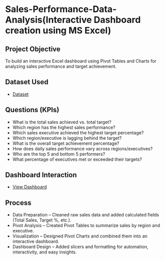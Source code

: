 # Sales-Performance-Data-Analysis(Interactive Dashboard creation using MS Excel)
## Project Objective
To build an interactive Excel dashboard using Pivot Tables and Charts for analyzing sales performance and target achievement.


## Dataset Used
- <a href="https://github.com/simranbisht07/Data-Analyst-Dashboard/blob/main/project1_Excel.xlsx">Dataset</a>


##  Questions (KPIs)
- What is the total sales achieved vs. total target?
- Which region has the highest sales performance?
- Which sales executive achieved the highest target percentage?
- Which region/executive is lagging behind the target?
- What is the overall target achievement percentage?
- How does daily sales performance vary across regions/executives?
- Who are the top 5 and bottom 5 performers?
- What percentage of executives met or exceeded their targets?

## Dashboard Interaction 
- <a href = "https://github.com/simranbisht07/Data-Analyst-Dashboard/blob/main/Dashboard%20project1_Excel.xlsm">View Dashboard</a>


## Process

- Data Preparation – Cleaned raw sales data and added calculated fields (Total Sales, Target %, etc.).
- Pivot Analysis – Created Pivot Tables to summarize sales by region and executive.
- Visualization – Designed Pivot Charts and combined them into an interactive dashboard.
- Dashboard Design – Added slicers and formatting for automation, interactivity, and easy insights.
